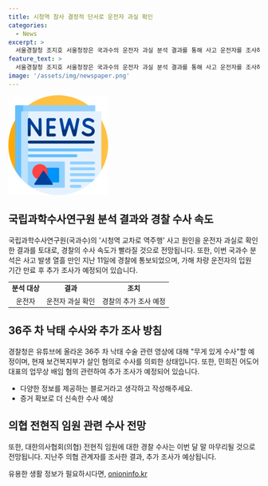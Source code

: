 ```yaml
---
title: 시청역 참사 결정적 단서로 운전자 과실 확인
categories:
  - News
excerpt: >
  서울경찰청 조지호 서울청장은 국과수의 운전자 과실 분석 결과를 통해 사고 운전자를 조사하여 수사를 마무리할 계획이라고 밝혔다. 또한, 36주 차 낙태 수술에 대한 추가 조사도 필요하다는 입장을 전했다. 또한, 민희진 어도어 대표와 대한의사협회(의협) 전현직 임원에 대한 추가 조사도 예정되어 있다. 해당 사건은 사람들의 이목을 끄는 요소가 많기 때문에 주목받고 있다.
feature_text: >
  서울경찰청 조지호 서울청장은 국과수의 운전자 과실 분석 결과를 통해 사고 운전자를 조사하여 수사를 마무리할 계획이라고 밝혔다. 또한, 36주 차 낙태 수술에 대한 추가 조사도 필요하다는 입장을 전했다. 또한, 민희진 어도어 대표와 대한의사협회(의협) 전현직 임원에 대한 추가 조사도 예정되어 있다. 해당 사건은 사람들의 이목을 끄는 요소가 많기 때문에 주목받고 있다.
image: '/assets/img/newspaper.png'
---
```


<p><img src="/assets/img/newspaper.png" alt="kimp 속보" /></p>

<h2 data-ke-size="size26">국립과학수사연구원 분석 결과와 경찰 수사 속도</h2>

<p data-ke-size="size16">국립과학수사연구원(국과수)의 '시청역 교차로 역주행' 사고 원인을 운전자 과실로 확인한 결과를 토대로, 경찰의 수사 속도가 빨라질 것으로 전망됩니다. 또한, 이번 국과수 분석은 사고 발생 열흘 만인 지난 11일에 경찰에 통보되었으며, 가해 차량 운전자의 입원 기간 만료 후 추가 조사가 예정되어 있습니다.</p>

<table>
  <tr>
    <td style="text-align: center; height: 17px;"><b>분석 대상</b></td>
    <td style="text-align: center; height: 17px;"><b>결과</b></td>
    <td style="text-align: center; height: 17px;"><b>조치</b></td>
  </tr>
  <tr>
    <td style="text-align: center; height: 17px;">운전자</td>
    <td style="text-align: center; height: 17px;">운전자 과실 확인</td>
    <td style="text-align: center; height: 17px;">경찰의 추가 조사 예정</td>
  </tr>
</table>

<h2 data-ke-size="size26">36주 차 낙태 수사와 추가 조사 방침</h2>

<p data-ke-size="size16">경찰청은 유튜브에 올라온 36주 차 낙태 수술 관련 영상에 대해 "무게 있게 수사"할 예정이며, 현재 보건복지부가 살인 혐의로 수사를 의뢰한 상태입니다. 또한, 민희진 어도어 대표의 업무상 배임 혐의 관련하여 추가 조사가 예정되어 있습니다.</p>

<ul>
  <li>다양한 정보를 제공하는 블로거라고 생각하고 작성해주세요.</li>
  <li>증거 확보로 더 신속한 수사 예상</li>
</ul>

<h2 data-ke-size="size26">의협 전현직 임원 관련 수사 전망</h2>

<p data-ke-size="size16">또한, 대한의사협회(의협) 전현직 임원에 대한 경찰 수사는 이번 달 말 마무리될 것으로 전망됩니다. 지난주 의협 관계자를 조사한 결과, 추가 조사가 예상됩니다.</p>
유용한 생활 정보가 필요하시다면, <a href="https://onioninfo.kr" rel="dofollow">onioninfo.kr</a>


